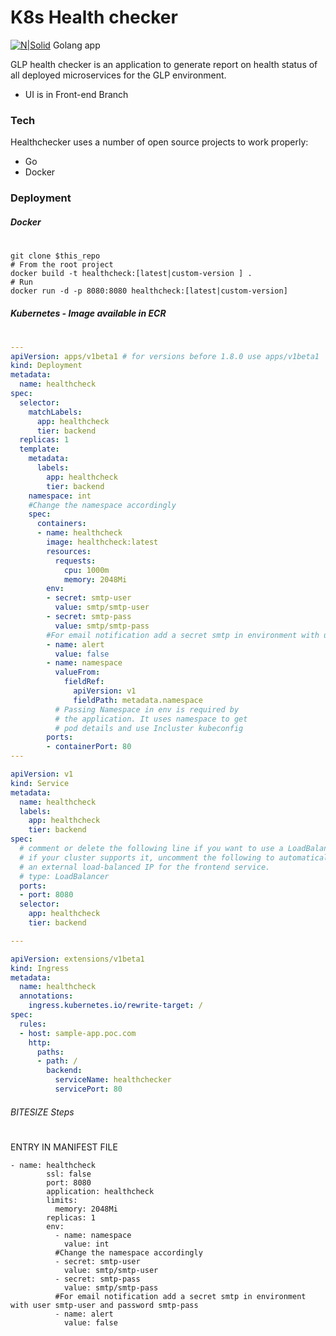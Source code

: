 # K8s Health checker

[![N|Solid](https://img.icons8.com/color/48/000000/golang.png)]() Golang app

GLP health checker is an application to generate report on health status of all deployed microservices for the GLP environment.


  - UI is in Front-end Branch



### Tech

Healthchecker uses a number of open source projects to work properly:

* Go
* Docker




### Deployment

##### Docker
#
```shell
git clone $this_repo
# From the root project
docker build -t healthcheck:[latest|custom-version ] .
# Run
docker run -d -p 8080:8080 healthcheck:[latest|custom-version]
```

##### Kubernetes - Image available in ECR
#
```yaml
---
apiVersion: apps/v1beta1 # for versions before 1.8.0 use apps/v1beta1
kind: Deployment
metadata:
  name: healthcheck
spec:
  selector:
    matchLabels:
      app: healthcheck
      tier: backend
  replicas: 1
  template:
    metadata:
      labels:
        app: healthcheck
        tier: backend
    namespace: int 
    #Change the namespace accordingly
    spec:
      containers:
      - name: healthcheck
        image: healthcheck:latest
        resources:
          requests:
            cpu: 1000m
            memory: 2048Mi
        env:
        - secret: smtp-user
          value: smtp/smtp-user
        - secret: smtp-pass
          value: smtp/smtp-pass
        #For email notification add a secret smtp in environment with user smtp-user and password smtp-pass
        - name: alert
          value: false
        - name: namespace
          valueFrom:
            fieldRef:
              apiVersion: v1
              fieldPath: metadata.namespace
          # Passing Namespace in env is required by
          # the application. It uses namespace to get
          # pod details and use Incluster kubeconfig
        ports:
        - containerPort: 80
---

apiVersion: v1
kind: Service
metadata:
  name: healthcheck
  labels:
    app: healthcheck
    tier: backend
spec:
  # comment or delete the following line if you want to use a LoadBalancer
  # if your cluster supports it, uncomment the following to automatically create
  # an external load-balanced IP for the frontend service.
  # type: LoadBalancer
  ports:
  - port: 8080
  selector:
    app: healthcheck
    tier: backend

---

apiVersion: extensions/v1beta1
kind: Ingress
metadata:
  name: healthcheck
  annotations:
    ingress.kubernetes.io/rewrite-target: /
spec:
  rules:
  - host: sample-app.poc.com
    http:
      paths:
      - path: /
        backend:
          serviceName: healthchecker
          servicePort: 80
```

###### BITESIZE Steps
#
ENTRY IN MANIFEST FILE
```
- name: healthcheck
        ssl: false
        port: 8080
        application: healthcheck
        limits:
          memory: 2048Mi
        replicas: 1
        env:
          - name: namespace
            value: int
          #Change the namespace accordingly
          - secret: smtp-user
            value: smtp/smtp-user
          - secret: smtp-pass
            value: smtp/smtp-pass
          #For email notification add a secret smtp in environment with user smtp-user and password smtp-pass
          - name: alert
            value: false
```




